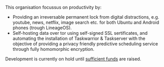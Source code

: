 This organisation focussus on productivity by:
 - Providing an irreversable permanent lock from digital distractions, e.g. youtube, news, netflix, image search etc. for both Ubuntu and Android phones (trough LineageOS).
 - Self-hosting data over tor using self-signed SSL sertificates, and automating the installation of Taskwarrior & Taskserver with the objective of providing a privacy friendly predictive scheduling service through fully homomorphic encryption.

Development is currently on hold until [sufficient funds](https://github.com/TruCol/Decentralised-Saas-Investment-Protocol) are raised.
